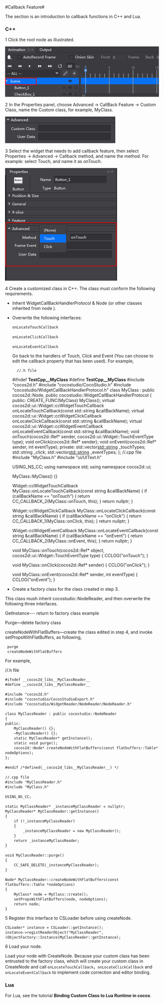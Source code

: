 #Callback Feature#

The section is an introduction to callback functions in C++ and Lua.

### C++ ###

1   Click the root node as illustrated. 

   ![image](res_en/image001.png)
  
2 In the Properties panel, choose Advanced -> CallBack Feature -> Custom Class, name the Custom class, for example, MyClass. 

   ![image](res_en/image002.png)

3 Select the widget that needs to add callback feature, then select Properties -> Advanced -> Callback method, and name the method. For example: select Touch, and name it as onTouch. 

   ![image](res_en/image003.png)

4 Create a customized class in C++. The class must conform the following requirements. 

- Inherit WidgetCallBackHandlerProtocol & Node (or other classes inherited from node ).

- Overwrite the following interfaces:

	  onLocateTouchCallback 

	  onLocateClickCallback 

	  onLocateEventCallback 

  Go back to the handlers of Touch, Click and Event (You can choose to edit the callback property that has been used). For example, 
 
        //.h file 
 
	#ifndef __TestCpp__MyClass__ 
	#define __TestCpp__MyClass__ 
	#include "cocos2d.h" 
	#include "cocostudio/CocoStudio.h" 
	#include "cocostudio/WidgetCallBackHandlerProtocol.h" 
	class MyClass : public cocos2d::Node, public cocostudio::WidgetCallBackHandlerProtocol 
	{ 
	public: 
		CREATE_FUNC(MyClass) 
		MyClass(); 
		virtual cocos2d::ui::Widget::ccWidgetTouchCallback 
		onLocateTouchCallback(const std::string &callBackName); 
		virtual cocos2d::ui::Widget::ccWidgetClickCallback 
		onLocateClickCallback(const std::string &callBackName); 
		virtual cocos2d::ui::Widget::ccWidgetEventCallback 
		onLocateEventCallback(const std::string &callBackName); 
		void onTouch(cocos2d::Ref* sender, cocos2d::ui::Widget::TouchEventType type); 
		void onClick(cocos2d::Ref* sender); 
		void onEvent(cocos2d::Ref* sender, int eventType); 
	 private: 
		std::vector<std::string> _touchTypes; 
		std::string _click; 
		std::vector<std::string> _eventTypes; 
	}; 
	//.cpp file 
	#include "MyClass.h" 
	#include "ui/UIText.h" 
	
	USING_NS_CC; 
	using namespace std; 
	using namespace cocos2d::ui; 
	
	MyClass::MyClass() 
	{} 
	
	Widget::ccWidgetTouchCallback MyClass::onLocateTouchCallback(const string &callBackName) 
	{ 
		if (callBackName == "onTouch")
		{ 
			return CC_CALLBACK_2(MyClass::onTouch, this); 
		} 
		return nullptr; 
	} 
	
	Widget::ccWidgetClickCallback MyClass::onLocateClickCallback(const string &callBackName) 
	{ 
		if (callBackName == "onClick") 
		{ 
			return CC_CALLBACK_1(MyClass::onClick, this); 
		} 
		return nullptr; 
	} 
	
	Widget::ccWidgetEventCallback MyClass::onLocateEventCallback(const string &callBackName) 
	{ 
		if (callBackName == "onEvent") 
		{ 
			return CC_CALLBACK_2(MyClass::onEvent, this); 
		} 
		return nullptr; 
	} 
	
	void MyClass::onTouch(cocos2d::Ref* object, cocos2d::ui::Widget::TouchEventType type) 
	{ 
		CCLOG("onTouch"); 
	} 
	
	void MyClass::onClick(cocos2d::Ref* sender) 
	{ 
		CCLOG("onClick"); 
	} 
	
	void MyClass::onEvent(cocos2d::Ref* sender, int eventType) 
	{ 
		CCLOG("onEvent"); 
	} 


- Create a factory class for the class created in step 3.

This class mush inherit cocostudio::NodeReader, and then overwrite the following three interfaces.

Getlnstance--- return to factory class example

Purge—delete factory class

createNodeWithFlatBuffers—create the class edited in step 4, and invoke setPropsWithFlatBuffers, as following, 

     purge
     createNodeWithFlatBuffers

For example, 
   
   //.h file 
   
	#ifndef __cocos2d_libs__MyClassReader__
	#define __cocos2d_libs__MyClassReader__

	#include "cocos2d.h"
	#include "cocostudio/CocosStudioExport.h"
	#include "cocostudio/WidgetReader/NodeReader/NodeReader.h"

	class MyClassReader : public cocostudio::NodeReader
	{       
	public:
		MyClassReader() {};
		~MyClassReader() {};   
		static MyClassReader* getInstance();
		static void purge();
		cocos2d::Node* createNodeWithFlatBuffers(const flatbuffers::Table* nodeOptions);
	};

	#endif /*defined(__cocos2d_libs__MyClassReader__) */ 

	//.cpp file
	#include "MyClassReader.h"
	#include "MyClass.h"

	USING_NS_CC;
	
    static MyClassReader* _instanceMyClassReader = nullptr;
	MyClassReader* MyClassReader::getInstance()
	{
		if (!_instanceMyClassReader)
		{
			_instanceMyClassReader = new MyClassReader();
		}
		return _instanceMyClassReader;
	}

	void MyClassReader::purge()
	{
		CC_SAFE_DELETE(_instanceMyClassReader);
	}

	Node* MyClassReader::createNodeWithFlatBuffers(const flatbuffers::Table *nodeOptions)
	{
		MyClass* node = MyClass::create();
		setPropsWithFlatBuffers(node, nodeOptions);
		return node;
	} 

5 Register this interface to CSLoader before using createNode.
  
	CSLoader* instance = CSLoader::getInstance();
	instance->registReaderObject("MyClassReader",(ObjectFactory::Instance)MyClassReader::getInstance);

6 Load your node.

Load your node with CreateNode. Because your custom class has been entrusted to the factory class, which will create your custom class in CreateNode and call `onLocateTouchCallback`，`onLocateClickCallback` and `onLocateEventCallback` to implement code correction and editor binding. 

### Lua ###

For Lua, see the tutorial **Binding Custom Class to Lua Runtime in cocos**.
